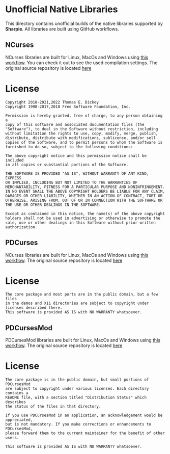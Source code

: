 # Unofficial Native Libraries

This directory contains unofficial builds of the native libraries supported by **Sharpie**. All libraries are built using GitHub workflows.

## NCurses
NCurses libraries are built for Linux, MacOs and Windows using [this workflow](https://github.com/pavkam/sharpie/blob/main/.github/workflows/ncurses-build-and-pack.yml).
You can check it out to see the used compilation settings.
The original source repository is located [here](https://github.com/mirror/ncurses/)

# License
```
Copyright 2018-2021,2022 Thomas E. Dickey
Copyright 1998-2017,2018 Free Software Foundation, Inc.

Permission is hereby granted, free of charge, to any person obtaining a
copy of this software and associated documentation files (the
"Software"), to deal in the Software without restriction, including
without limitation the rights to use, copy, modify, merge, publish,
distribute, distribute with modifications, sublicense, and/or sell
copies of the Software, and to permit persons to whom the Software is
furnished to do so, subject to the following conditions:

The above copyright notice and this permission notice shall be included
in all copies or substantial portions of the Software.

THE SOFTWARE IS PROVIDED "AS IS", WITHOUT WARRANTY OF ANY KIND, EXPRESS
OR IMPLIED, INCLUDING BUT NOT LIMITED TO THE WARRANTIES OF
MERCHANTABILITY, FITNESS FOR A PARTICULAR PURPOSE AND NONINFRINGEMENT.
IN NO EVENT SHALL THE ABOVE COPYRIGHT HOLDERS BE LIABLE FOR ANY CLAIM,
DAMAGES OR OTHER LIABILITY, WHETHER IN AN ACTION OF CONTRACT, TORT OR
OTHERWISE, ARISING FROM, OUT OF OR IN CONNECTION WITH THE SOFTWARE OR
THE USE OR OTHER DEALINGS IN THE SOFTWARE.

Except as contained in this notice, the name(s) of the above copyright
holders shall not be used in advertising or otherwise to promote the
sale, use or other dealings in this Software without prior written
authorization.
```

## PDCurses
NCurses libraries are built for Linux, MacOs and Windows using [this workflow](https://github.com/pavkam/sharpie/blob/main/.github/workflows/pd-curses-build-and-pack.yml).
The original source repository is located [here](https://github.com/wmcbrine/PDCurses)

# License
```
The core package and most ports are in the public domain, but a few files 
in the demos and X11 directories are subject to copyright under licenses described there.
This software is provided AS IS with NO WARRANTY whatsoever.
```

## PDCursesMod
PDCursesMod libraries are built for Linux, MacOs and Windows using [this workflow](https://github.com/pavkam/sharpie/blob/main/.github/workflows/pd-curses-mod-build-and-pack.yml).
The original source repository is located [here](https://github.com/Bill-Gray/PDCursesMod)

# License
```
The core package is in the public domain, but small portions of PDCursesMod 
are subject to copyright under various licenses. Each directory contains a 
README file, with a section titled "Distribution Status" which describes 
the status of the files in that directory.

If you use PDCursesMod in an application, an acknowledgement would be appreciated, 
but is not mandatory. If you make corrections or enhancements to PDCursesMod, 
please forward them to the current maintainer for the benefit of other users.

This software is provided AS IS with NO WARRANTY whatsoever.
```
